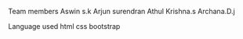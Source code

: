 Team members
  Aswin s.k
  Arjun surendran
  Athul Krishna.s
  Archana.D.j

  Language used
    html
    css
    bootstrap
